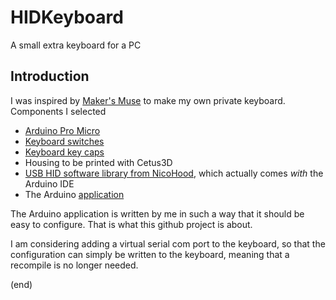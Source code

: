 # HIDKeyboard
A small extra keyboard for a PC

## Introduction
I was inspired by [Maker's Muse](https://www.youtube.com/watch?v=MeYuIWGqquE) to make my own private keyboard.
Components I selected
 - [Arduino Pro Micro](https://www.aliexpress.com/item/Free-Shipping-New-Pro-Micro-for-arduino-ATmega32U4-5V-16MHz-Module-with-2-row-pin-header/1871481789.html)
 - [Keyboard switches](https://www.aliexpress.com/item/10Pcs-3-Pin-KeyCaps-Mechanical-Keyboard-Switch-Blue-for-Cherry-MX-Switches-Keyboard-Replacement-Tester-Kit/32884614611.html)
 - [Keyboard key caps](https://www.aliexpress.com/item/PBT-Keycaps-DSA-1u-Blank-Printed-Keycaps-For-Gaming-Mechanical-Keyboard-20pcs/32908275436.html)
 - Housing to be printed with Cetus3D
 - [USB HID software library from NicoHood](https://github.com/NicoHood/HID), which actually comes _with_ the Arduino IDE
 - The Arduino [application](ProMicroKbd)
 
The Arduino application is written by me in such a way that it should be easy to configure. That is what this github project is about.

I am considering adding a virtual serial com port to the keyboard, so that the configuration can simply be written to the keyboard, meaning that a recompile is no longer needed.

(end)
